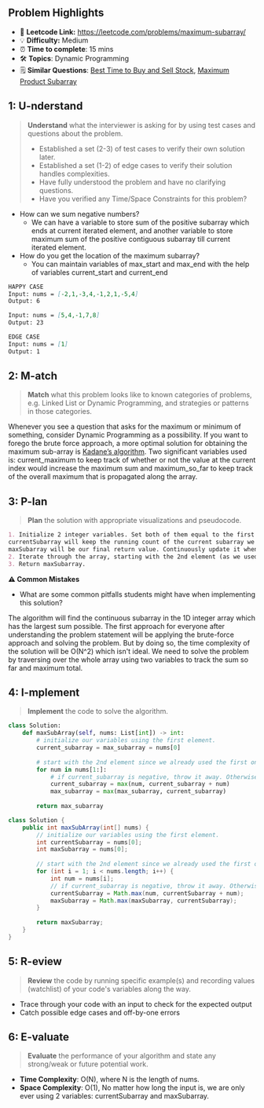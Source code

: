 ## Problem Highlights

* 🔗 **Leetcode Link:** <https://leetcode.com/problems/maximum-subarray/>
* 💡 **Difficulty:** Medium
* ⏰ **Time to complete**: 15 mins
* 🛠️ **Topics**: Dynamic Programming
* 🗒️ **Similar Questions**: [Best Time to Buy and Sell Stock](https://leetcode.com/problems/best-time-to-buy-and-sell-stock/), [Maximum Product Subarray](https://leetcode.com/problems/maximum-product-subarray/)
    
## 1: U-nderstand
 
> **Understand** what the interviewer is asking for by using test cases and questions about the problem.
> 
> - Established a set (2-3) of test cases to verify their own solution later.
> - Established a set (1-2) of edge cases to verify their solution handles complexities.
> - Have fully understood the problem and have no clarifying questions.
> - Have you verified any Time/Space Constraints for this problem?

- How can we sum negative numbers?
  - We can have a variable to store sum of the positive subarray which ends at current iterated element, and another variable to store maximum sum of the positive contiguous subarray till current iterated element.
- How do you get the location of the maximum subarray?
  - You can maintain variables of max_start and max_end with the help of variables current_start and current_end
   
```markdown
HAPPY CASE
Input: nums = [-2,1,-3,4,-1,2,1,-5,4]
Output: 6

Input: nums = [5,4,-1,7,8]
Output: 23

EDGE CASE
Input: nums = [1]
Output: 1
```   
    
## 2: M-atch

<!-- See https://docs.google.com/document/d/1hYT1hoOJ6pFIt8A5q-PIZmYP7pB4WqlzyUJgFx9x2mY/edit#heading=h.ya2de4n4zsds for list of algorithms based on question type-->

> **Match** what this problem looks like to known categories of problems, e.g. Linked List or Dynamic Programming, and strategies or patterns in those categories.

Whenever you see a question that asks for the maximum or minimum of something, consider Dynamic Programming as a possibility. If you want to forego the brute force approach, a more optimal solution for obtaining the maximum sub-array is [Kadane’s algorithm](https://medium.com/@rsinghal757/kadanes-algorithm-dynamic-programming-how-and-why-does-it-work-3fd8849ed73d). Two significant variables used is: current_maximum to keep track of whether or not the value at the current index would increase the maximum sum and maximum_so_far to keep track of the overall maximum that is propagated along the array.


## 3: P-lan

> **Plan** the solution with appropriate visualizations and pseudocode.

```markdown
1. Initialize 2 integer variables. Set both of them equal to the first value in the array.
currentSubarray will keep the running count of the current subarray we are focusing on.
maxSubarray will be our final return value. Continuously update it whenever we find a bigger subarray.
2. Iterate through the array, starting with the 2nd element (as we used the first element to initialize our variables). For each number, add it to the currentSubarray we are building. If currentSubarray becomes negative, we know it isn't worth keeping, so throw it away. Remember to update maxSubarray every time we find a new maximum.
3. Return maxSubarray.
```

**⚠️ Common Mistakes**

* What are some common pitfalls students might have when implementing this solution?

The algorithm will find the continuous subarray in the 1D integer array which has the largest sum possible. The first approach for everyone after understanding the problem statement will be applying the brute-force approach and solving the problem. But by doing so, the time complexity of the solution will be O(N^2) which isn't ideal. We need to solve the problem by traversing over the whole array using two variables to track the sum so far and maximum total.

## 4: I-mplement

> **Implement** the code to solve the algorithm.

```python
class Solution:
    def maxSubArray(self, nums: List[int]) -> int:
        # initialize our variables using the first element.
        current_subarray = max_subarray = nums[0]
        
        # start with the 2nd element since we already used the first one.
        for num in nums[1:]:
            # if current_subarray is negative, throw it away. Otherwise, keep adding to it.
            current_subarray = max(num, current_subarray + num)
            max_subarray = max(max_subarray, current_subarray)
        
        return max_subarray
```
```java
class Solution {
    public int maxSubArray(int[] nums) {
        // initialize our variables using the first element.
        int currentSubarray = nums[0];
        int maxSubarray = nums[0];
        
        // start with the 2nd element since we already used the first one.
        for (int i = 1; i < nums.length; i++) {
            int num = nums[i];
            // if current_subarray is negative, throw it away. Otherwise, keep adding to it.
            currentSubarray = Math.max(num, currentSubarray + num);
            maxSubarray = Math.max(maxSubarray, currentSubarray);
        }
        
        return maxSubarray;
    }
}
```
    
## 5: R-eview

> **Review** the code by running specific example(s) and recording values (watchlist) of your code's variables along the way.

- Trace through your code with an input to check for the expected output
- Catch possible edge cases and off-by-one errors

## 6: E-valuate

> **Evaluate** the performance of your algorithm and state any strong/weak or future potential work.

* **Time Complexity**: O(N), where N is the length of nums.
* **Space Complexity**: O(1), No matter how long the input is, we are only ever using 2 variables: currentSubarray and maxSubarray.